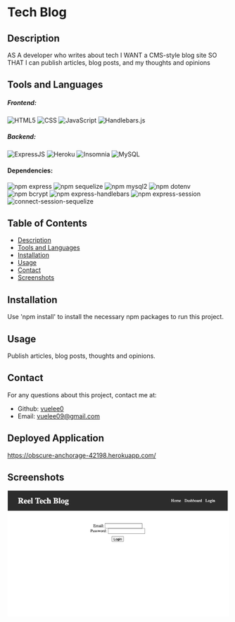 
# Tech Blog


## Description
AS A developer who writes about tech
I WANT a CMS-style blog site
SO THAT I can publish articles, blog posts, and my thoughts and opinions


  ## Tools and Languages
  ##### Frontend:

![HTML5](https://img.shields.io/badge/HTML5-E34F26?style=plastic&logo=html5&logoColor=white)
![CSS](https://img.shields.io/badge/CSS3-1572B6?style=plastic&logo=css3&logoColor=white)
![JavaScript](https://img.shields.io/badge/-JavaScript-F7DF1E?style=plastic&logo=Javascript&logoColor=white)
![Handlebars.js](https://img.shields.io/badge/Handlebars.js-000000?plastic&logo=handlebars.js&logoColor=white)

##### Backend:
![ExpressJS](https://img.shields.io/badge/Express.js-404D59?style=plastic)
![Heroku](https://img.shields.io/badge/Heroku-430098?style=plastic&logo=heroku&logoColor=white)
![Insomnia](https://img.shields.io/badge/Insomnia-4000BF?style=plastic&logo=insomnia&logoColor=white)
![MySQL](https://img.shields.io/badge/MySQL-005C84?style=plastic&logo=mysql&logoColor=white)

#### Dependencies:
![npm express](https://img.shields.io/npm/v/express?label=express&style=plastic)
![npm sequelize](https://img.shields.io/npm/v/sequelize?label=sequelize&style=plastic)
![npm mysql2](https://img.shields.io/npm/v/mysql2?label=mysql2&style=plastic)
![npm dotenv](https://img.shields.io/npm/v/dotenv?label=dotenv&style=plastic)
![npm bcrypt](https://img.shields.io/npm/v/bcrypt?label=bcrypt&style=plastic)
![npm express-handlebars](https://img.shields.io/npm/v/express-handlebars?label=express-handlebars&style=plastic)
![npm express-session](https://img.shields.io/npm/v/express-session?label=express-session&style=plastic)
![connect-session-sequelize](https://img.shields.io/npm/v/connect-session-sequelize?label=connect-session-sequelize&style=plastic)


## Table of Contents
* [Description](#description)
* [Tools and Languages](#toolsandlanguages)
* [Installation](#installation)
* [Usage](#usage)
* [Contact](#contact)
* [Screenshots](#screenshots)


## Installation
Use 'npm install' to install the necessary npm packages to run this project.


## Usage
Publish articles, blog posts, thoughts and opinions.


## Contact
For any questions about this project, contact me at:
- Github: [vuelee0](https://github.com/vuelee0)
- Email: vuelee09@gmail.com

## Deployed Application
https://obscure-anchorage-42198.herokuapp.com/

## Screenshots
![image](./public/images/techblogSS.png)